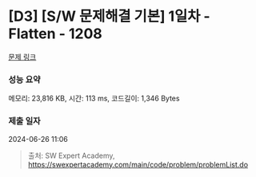 # [D3] [S/W 문제해결 기본] 1일차 - Flatten - 1208 

[문제 링크](https://swexpertacademy.com/main/code/problem/problemDetail.do?contestProbId=AV139KOaABgCFAYh) 

### 성능 요약

메모리: 23,816 KB, 시간: 113 ms, 코드길이: 1,346 Bytes

### 제출 일자

2024-06-26 11:06



> 출처: SW Expert Academy, https://swexpertacademy.com/main/code/problem/problemList.do